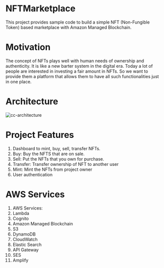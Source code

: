 # NFTMarketplace

This project provides sample code to build a simple NFT (Non-Fungible Token) based marketplace with Amazon Managed Blockchain.

# Motivation

The concept of NFTs plays well with human needs of ownership and authenticity. It is like a new barter system in the digital era. Today a lot of people are interested in investing a fair amount in NFTs. So we want to provide them a platform that allows them to have all such functionalities just in one place. 

# Architecture

![cc-architecture](https://user-images.githubusercontent.com/21247634/223016147-cb182bdd-f4c6-4229-8a5c-503c0bf0761a.png)

# Project Features

1. Dashboard to mint, buy, sell, transfer NFTs.
2. Buy: Buy the NFTS that are on sale.
3. Sell: Put the NFTs that you own for purchase.
4. Transfer: Transfer ownership of NFT to another user
5. Mint: Mint the NFTs from project owner
6. User authentication

# AWS Services

1. AWS Services:
2. Lambda
3. Cognito
4. Amazon Managed Blockchain
5. S3
6. DynamoDB
7. CloudWatch
8. Elastic Search
9. API Gateway
10. SES
11. Amplify

